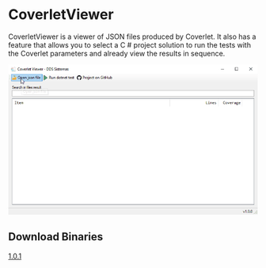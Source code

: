 # CoverletViewer

CoverletViewer is a viewer of JSON files produced by Coverlet. It also has a feature that allows you to select a C # project solution to run the tests with the Coverlet parameters and already view the results in sequence.

![Ovwerview](docs/overview.gif)

## Download Binaries
[1.0.1](binaries/1.0.1.zip)
